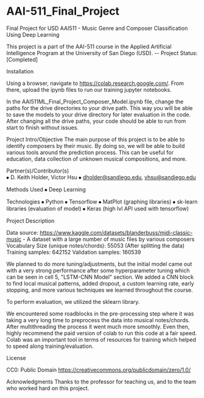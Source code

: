 # AAI-511_Final_Project
Final Project for USD AAI511 - Music Genre and Composer Classification Using Deep Learning

This project is a part of the AAI-511 course in the Applied Artificial Intelligence Program at the University of San Diego (USD).
-- Project Status: [Completed]

Installation

Using a browser, navigate to https://colab.research.google.com/. From there, upload the ipynb files to run our training jupyter notebooks.

In the AAI511ML_Final_Project_Composer_Model.ipynb file, change the paths for the drive directories to your drive path. This way you will be able to save the models to your drive directory for later evaluation in the code. After changing all the drive paths, your code should be able to run from start to finish without issues.
  
Project Intro/Objective
The main purpose of this project is to be able to identify composers by their music. By doing so, we will be able to build various tools around the prediction process. This can be useful for education, data collection of unknown musical compositions, and more.


Partner(s)/Contributor(s)  
⦁	D. Keith Holder, Victor Hsu
⦁	dholder@sandiego.edu, vhsu@sandiego.edu

Methods Used
⦁	Deep Learning


Technologies
⦁	Python
⦁	Tensorflow
⦁	MatPlot (graphing libraries)
⦁	sk-learn libraries (evaluation of model)
⦁	Keras (high lvl API used with tensorflow)

Project Description

Data source: https://www.kaggle.com/datasets/blanderbuss/midi-classic-music - A dataset with a large number of music files by various composers
Vocabulary Size (unique notes/chords): 55053
(After splitting the data)
Training samples: 642152
Validation samples: 160539

We planned to do more tuning/adjustments, but the initial model came out with a very strong performance after some hyperparameter tuning which can be seen in cell 5, "LSTM-CNN Model" section. We added a CNN block to find local musical patterns, added dropout, a custom learning rate, early stopping, and more various techniques we learned throughout the course.

To perform evaluation, we utilized the sklearn library.

We encountered some roadblocks in the pre-processing step where it was taking a very long time to preprocess the data into musical notes/chords. After multithreading the process it went much more smoothly. Even then, highly recommend the paid version of colab to run this code at a fair speed. Colab was an important tool in terms of resources for training which helped to speed along training/evaluation.

License

CC0: Public Domain
https://creativecommons.org/publicdomain/zero/1.0/

Acknowledgments
Thanks to the professor for teaching us, and to the team who worked hard on this project.

